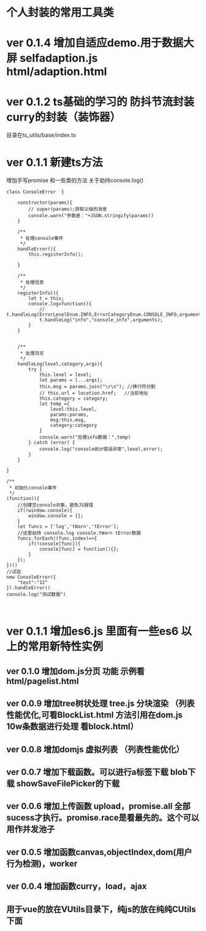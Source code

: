 # 个人封装的常用工具类 

# ver 0.1.4 增加自适应demo.用于数据大屏 selfadaption.js html/adaption.html
# ver 0.1.2 ts基础的学习的 防抖节流封装curry的封装（装饰器） 
目录在ts_utils/base/index.ts


# ver 0.1.1 新建ts方法
增加手写promise 和一些类的方法
关于劫持console.log()
```
class ConsoleError  {
    
    constructor(params){
        // super(params);获取父级的消息
        console.warn("参数是："+JSON.stringify(params))
    }

    /**
     * 处理console事件
     */
    handleError(){
        this.registerInfo();

    }

    /**
     * 处理信息
     */
    registerInfo(){
        let t = this;
        console.log=function(){
            // t.handleLog(ErrorLevelEnum.INFO,ErrorCategoryEnum.CONSOLE_INFO,arguments);
            t.handleLog("info","console_info",arguments);
        }
    }


    /**
     * 处理日志
     */
    handleLog(level,category,args){
        try {
            this.level = level;
            let params = [...args];
            this.msg = params.join("\r\n"); //换行符分割
            // this.url = location.href;   //当前地址
            this.category = category;
            let temp ={
                level:this.level,
                params:params,
                msg:this.msg,
                category:category
            }
            console.warn("处理info数据：",temp)
        } catch (error) {
            console.log("console统计错误异常",level,error);
        }
    }

}

/**
 * 初始化console事件
 */
(function(){  
    //创建空console对象，避免JS报错  
    if(!window.console){
        window.console = {};
    }
    let funcs = ['log','tWarn','tError'];
    //这里劫持 console.log console.tWarn tError数据
    funcs.forEach((func,index)=>{
        if(!console[func]){
            console[func] = function(){};
        }
    });
})()
//试验
new ConsoleError({
    "test":"12"
}).handleError()
console.log("测试数据")



```
# ver 0.1.1 增加es6.js 里面有一些es6 以上的常用新特性实例
## ver 0.1.0 增加dom.js分页 功能 示例看html/pagelist.html
## ver 0.0.9 增加tree树状处理 tree.js 分块渲染 （列表性能优化,可看BlockList.html  方法引用在dom.js 10w条数据进行处理 看block.html）
## ver 0.0.8 增加domjs 虚拟列表 （列表性能优化）
## ver 0.0.7 增加下载函数。可以进行a标签下载 blob下载 showSaveFilePicker的下载
## ver 0.0.6 增加上传函数 upload，promise.all 全部sucess才执行。promise.race是看最先的。这个可以用作并发池子
## ver 0.0.5 增加函数canvas,objectIndex,dom(用户行为检测)，worker
## ver 0.0.4 增加函数curry，load，ajax
## 用于vue的放在VUtils目录下，纯js的放在纯纯CUtils下面

